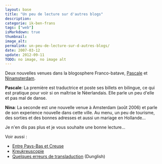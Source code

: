 ```yaml
---
layout: base
title: "Un peu de lecture sur d'autres blogs"
description: 
categorie: ik-ben-frans
tags: ["web"]
isMarkdown: true
thumbnail: 
image_alt: 
permalink: un-peu-de-lecture-sur-d-autres-blogs/
date: 2007-03-12
update: 2012-09-11
TODO: no image, no image alt
---
```




Deux nouvelles venues dans la blogosphere Franco-batave, [Pascale](http://pascaledm.web-log.nl/pascaledm/) et [Ninamsterdam](http://ninamsterdam.canalblog.com/). 


**Pascale**: La première est traductrice et poste ses billets en bilingue, ce qui est pratique pour voir si on maîtrise le Néerlandais. Elle parle un peu d'elle et pas mal de danse. 

**Nina**: La seconde est une nouvelle venue à Amsterdam (août 2006) et parle de son experience nouvelle dans cette ville. Au menu, un peu de tourisme, des sorties et des bonnes adresses et aussi un mariage en Hollande...

Je n'en dis pas plus et je vous souhaite une bonne lecture...

Voir aussi : 
* [Entre Pays-Bas et Creuse](/entre-pays-bas-et-creuse)
* [Kreukreuscopie](/kreukreuscopie)
* [Quelques erreurs de transladuction](/erreurs-de-transladuction) (Dunglish)
